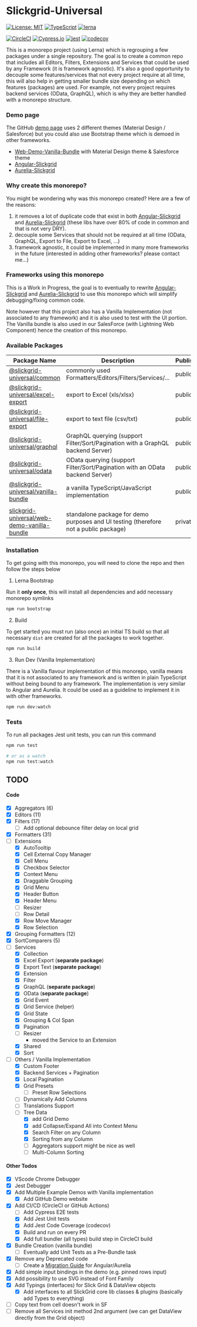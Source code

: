 # Slickgrid-Universal

[![License: MIT](https://img.shields.io/badge/License-MIT-yellow.svg)](https://opensource.org/licenses/MIT)
[![TypeScript](https://img.shields.io/badge/%3C%2F%3E-TypeScript-%230074c1.svg)](http://www.typescriptlang.org/)
[![lerna](https://img.shields.io/badge/maintained%20with-lerna-cc00ff.svg)](https://lerna.js.org/)

[![CircleCI](https://circleci.com/gh/ghiscoding/slickgrid-universal/tree/master.svg?style=shield)](https://circleci.com/gh/ghiscoding/workflows/slickgrid-universal/tree/master)
[![Cypress.io](https://img.shields.io/badge/tested%20with-Cypress-04C38E.svg)](https://www.cypress.io/)
[![jest](https://jestjs.io/img/jest-badge.svg)](https://github.com/facebook/jest)
[![codecov](https://codecov.io/gh/ghiscoding/slickgrid-universal/branch/master/graph/badge.svg)](https://codecov.io/gh/ghiscoding/slickgrid-universal)

This is a monorepo project (using Lerna) which is regrouping a few packages under a single repository.
The goal is to create a common repo that includes all Editors, Filters, Extensions and Services
that could be used by any Framework (it is framework agnostic).
It's also a good opportunity to decouple some features/services that not every project require at all time,
this will also help in getting smaller bundle size depending on which features (packages) are used. For example, not every project requires backend services (OData, GraphQL),
which is why they are better handled with a monorepo structure.

### Demo page
The GitHub [demo page](https://ghiscoding.github.io/slickgrid-universal) uses 2 different themes (Material Design / Salesforce) but you could also use Bootstrap theme which is demoed in other frameworks.
- [Web-Demo-Vanilla-Bundle](https://ghiscoding.github.io/slickgrid-universal) with Material Design theme & Salesforce theme
- [Angular-Slickgrid](https://ghiscoding.github.io/Angular-Slickgrid/)
- [Aurelia-Slickgrid](https://ghiscoding.github.io/aurelia-slickgrid/)

### Why create this monorepo?
You might be wondering why was this monorepo created? Here are a few of the reasons:
1. it removes a lot of duplicate code that exist in both
[Angular-Slickgrid](https://github.com/ghiscoding/Angular-Slickgrid) and [Aurelia-Slickgrid](https://github.com/ghiscoding/aurelia-slickgrid)
(these libs have over 80% of code in common and that is not very DRY).
2. decouple some Services that should not be required at all time (OData, GraphQL, Export to File, Export to Excel, ...)
3. framework agnostic, it could be implemented in many more frameworks in the future (interested in adding other frameworks? please contact me...)

### Frameworks using this monorepo
This is a Work in Progress, the goal is to eventually to rewrite [Angular-Slickgrid](https://github.com/ghiscoding/Angular-Slickgrid)
and [Aurelia-Slickgrid](https://github.com/ghiscoding/aurelia-slickgrid) to use this monorepo which will simplify debugging/fixing common code.

Note however that this project also has a Vanilla Implementation (not associated to any framework)
and it is also used to test with the UI portion. The Vanilla bundle is also used in our SalesForce (with Lightning Web Component) hence the creation of this monorepo.

### Available Packages

| Package Name | Description | Publish |
| --------| ----------- | ------------- |
| [@slickgrid-universal/common](https://github.com/ghiscoding/slickgrid-universal/tree/master/packages/common) | commonly used Formatters/Editors/Filters/Services/... | public |
| [@slickgrid-universal/excel-export](https://github.com/ghiscoding/slickgrid-universal/tree/master/packages/excel-export) | export to Excel (xls/xlsx) | public |
| [@slickgrid-universal/file-export](https://github.com/ghiscoding/slickgrid-universal/tree/master/packages/file-export) | export to text file (csv/txt) | public |
| [@slickgrid-universal/graphql](https://github.com/ghiscoding/slickgrid-universal/tree/master/packages/graphql) | GraphQL querying (support Filter/Sort/Pagination with a GraphQL backend Server) | public |
| [@slickgrid-universal/odata](https://github.com/ghiscoding/slickgrid-universal/tree/master/packages/odata) | OData querying (support Filter/Sort/Pagination with an OData backend Server) | public |
| [@slickgrid-universal/vanilla-bundle](https://github.com/ghiscoding/slickgrid-universal/tree/master/packages/vanilla-bundle) | a vanilla TypeScript/JavaScript implementation | public |
|  |  |  |
| [slickgrid-universal/web-demo-vanilla-bundle](https://github.com/ghiscoding/slickgrid-universal/tree/master/packages/web-demo-vanilla-bundle) | standalone package for demo purposes and UI testing (therefore not a public package) | private |


### Installation
To get going with this monorepo, you will need to clone the repo and then follow the steps below

1. Lerna Bootstrap

Run it **only once**, this will install all dependencies and add necessary monorepo symlinks
```bash
npm run bootstrap
```

2. Build

To get started you must run (also once) an initial TS build so that all necessary `dist` are created for all the packages to work together.
```bash
npm run build
```

3. Run Dev (Vanilla Implementation)

There is a Vanilla flavour implementation of this monorepo, vanilla means that it is not associated to any framework
and is written in plain TypeScript without being bound to any framework. The implementation is very similar to Angular and Aurelia.
It could be used as a guideline to implement it in with other frameworks.

```bash
npm run dev:watch
```

### Tests
To run all packages Jest unit tests, you can run this command
```bash
npm run test

# or as a watch
npm run test:watch
```

## TODO
#### Code
- [x] Aggregators (6)
- [x] Editors (11)
- [x] Filters (17)
  - [ ] Add optional debounce filter delay on local grid
- [x] Formatters (31)
- [ ] Extensions
  - [x] AutoTooltip
  - [x] Cell External Copy Manager
  - [x] Cell Menu
  - [x] Checkbox Selector
  - [x] Context Menu
  - [x] Draggable Grouping
  - [x] Grid Menu
  - [x] Header Button
  - [x] Header Menu
  - [ ] Resizer
  - [ ] Row Detail
  - [x] Row Move Manager
  - [x] Row Selection
- [x] Grouping Formatters (12)
- [x] SortComparers (5)
- [ ] Services
  - [x] Collection
  - [x] Excel Export (**separate package**)
  - [x] Export Text (**separate package**)
  - [x] Extension
  - [x] Filter
  - [x] GraphQL (**separate package**)
  - [x] OData (**separate package**)
  - [x] Grid Event
  - [x] Grid Service (helper)
  - [x] Grid State
  - [x] Grouping & Col Span
  - [x] Pagination
  - [ ] Resizer
    - moved the Service to an Extension
  - [x] Shared
  - [x] Sort
- [ ] Others / Vanilla Implementation
  - [x] Custom Footer
  - [x] Backend Services + Pagination
  - [x] Local Pagination
  - [x] Grid Presets
    - [ ] Preset Row Selections
  - [ ] Dynamically Add Columns
  - [ ] Translations Support
  - [ ] Tree Data
    - [x] add Grid Demo
    - [x] add Collapse/Expand All into Context Menu
    - [x] Search Filter on any Column
    - [x] Sorting from any Column
    - [ ] Aggregators support might be nice as well
    - [ ] Multi-Column Sorting

#### Other Todos
- [x] VScode Chrome Debugger
- [x] Jest Debugger
- [x] Add Multiple Example Demos with Vanilla implementation
  - [x] Add GitHub Demo website
- [x] Add CI/CD (CircleCI or GitHub Actions)
  - [ ] Add Cypress E2E tests
  - [x] Add Jest Unit tests
  - [x] Add Jest Code Coverage (codecov)
  - [x] Build and run on every PR
  - [x] Add full bundler (all types) build step in CircleCI build
- [x] Bundle Creation (vanilla bundle)
  - [ ] Eventually add Unit Tests as a Pre-Bundle task
- [x] Remove any Deprecated code
  - [ ] Create a [Migration Guide](https://github.com/ghiscoding/slickgrid-universal/wiki/Migration-for-Angular-Aurelia-Slickgrid) for Angular/Aurelia
- [x] Add simple input bindings in the demo (e.g. pinned rows input)
- [x] Add possibility to use SVG instead of Font Family
- [x] Add Typings (interfaces) for Slick Grid & DataView objects
  - [x] Add interfaces to all SlickGrid core lib classes & plugins (basically add Types to everything)
- [ ] Copy text from cell doesn't work in SF
- [ ] Remove all Services init method 2nd argument (we can get DataView directly from the Grid object)
